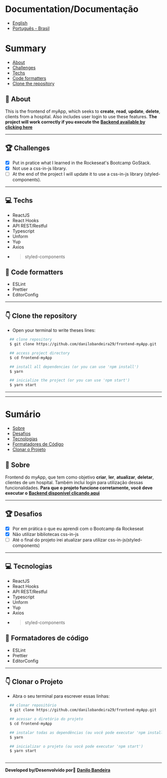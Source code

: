 # Documentation/Documentação
- [English](#-Summary)
- [Português - Brasil](#-Sumário)

# Summary
- [About](#-About)
- [Challenges](#-Challenges)
- [Techs](#-Techs)
- [Code formatters](#-Code-formatters)
- [Clone the repository](#-Clone-the-repository)


## 📝 About
This is the frontend of myApp, which seeks to **create**, **read**, **update**, **delete**,
clients from a hospital. Also includes user login to use these features.
**The project will work correctly if you execute the** <a href="https://github.com/danilobandeira29/backend-myApp" target="_blank">**Backend available by clicking here**</a>

---

## 🏆 Challenges
- [x] Put in pratice what I learned in the Rockeseat's Bootcamp GoStack.
- [x] Not use a css-in-js library.
- [ ] At the end of the project I will update it to use a css-in-js library (styled-components).

---

## 💻 Techs
- ReactJS
- React Hooks
- API REST/Restful
- Typescript
- Unform
- Yup
- Axios
- > styled-components

## 💅 Code formatters
- ESLint
- Prettier
- EditorConfig

---

## 👇 Clone the repository
- Open your terminal to write theses lines:
```bash
  ## clone repository
  $ git clone https://github.com/danilobandeira29/frontend-myApp.git

  ## access project directory
  $ cd frontend-myApp

  ## install all dependencies (or you can use 'npm install')
  $ yarn

  ## inicialize the project (or you can use 'npm start')
  $ yarn start
```

---
---

# Sumário
- [Sobre](#-Sobre)
- [Desafios](#-Desafios)
- [Tecnologias](#-Tecnologias)
- [Formatadores de Código](#-Formatadores-de-Código)
- [Clonar o Projeto](#-Clonar-o-Projeto)


## 📝 Sobre
Frontend do myApp, que tem como objetivo **criar**, **ler**, **atualizar**, **deletar**,
clientes de um hospital. Também inclui login para utilização dessas funcionalidades.
**Para que o projeto funcione corretamente, você deve executar o**
<a href="https://github.com/danilobandeira29/backend-myApp" target="_blank">**Backend disponível clicando aqui**</a>

---

## 🏆 Desafios
- [x] Por em prática o que eu aprendi com o Bootcamp da Rockeseat
- [x] Não utilizar bibliotecas css-in-js
- [ ] Até o final do projeto irei atualizar para utilizar css-in-js(styled-components)

---

## 💻 Tecnologias
- ReactJS
- React Hooks
- API REST/Restful
- Typescript
- Unform
- Yup
- Axios
- > styled-components

## 💅 Formatadores de código
- ESLint
- Prettier
- EditorConfig

---

## 👇 Clonar o Projeto
- Abra o seu terminal para escrever essas linhas:
```bash
  ## clonar repositório
  $ git clone https://github.com/danilobandeira29/frontend-myApp.git

  ## acessar o diretório do projeto
  $ cd frontend-myApp

  ## instalar todas as dependências (ou você pode executar 'npm install')
  $ yarn

  ## inicializar o projeto (ou você pode executar 'npm start')
  $ yarn start
```

##


---

**Developed by/Desenvolvido por**👻
<a href="https://www.linkedin.com/in/danilo-bandeira-4411851a4/">**Danilo Bandeira</a>**

